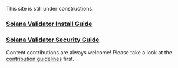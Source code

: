 This site is still under constructions. 

### [Solana Validator Install Guide ](Install.md)
### [Solana Validator Security Guide ](SecureYourValidator.md)

Content contributions are always welcome! Please take a look at the [contribution guidelines](CONTRIBUTING.md) first.
